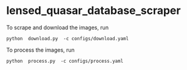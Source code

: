 # lensed_quasar_database_scraper

To scrape and download the images, run
```
python  download.py  -c configs/download.yaml
```

To process the images, run
```
python  process.py  -c configs/process.yaml
```